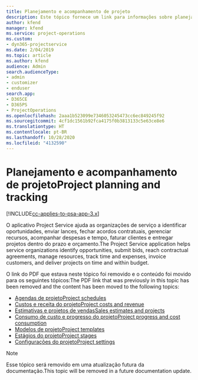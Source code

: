 ```yaml
---
title: Planejamento e acompanhamento de projeto
description: Este tópico fornece um link para informações sobre planejamento e acompanhamento no Project Service Automation.
author: kfend
manager: kfend
ms.service: project-operations
ms.custom:
- dyn365-projectservice
ms.date: 2/04/2019
ms.topic: article
ms.author: kfend
audience: Admin
search.audienceType:
- admin
- customizer
- enduser
search.app:
- D365CE
- D365PS
- ProjectOperations
ms.openlocfilehash: 2aaa1b523099e7346053245473cc6ec849245f92
ms.sourcegitcommit: 4cf1dc1561b92fca4175f0b3813133c5e63ce8e6
ms.translationtype: HT
ms.contentlocale: pt-BR
ms.lasthandoff: 10/28/2020
ms.locfileid: "4132590"
---
```

# <a name="project-planning-and-tracking"></a><span data-ttu-id="52bba-103">Planejamento e acompanhamento de projeto</span><span class="sxs-lookup"><span data-stu-id="52bba-103">Project planning and tracking</span></span>

[!INCLUDE[cc-applies-to-psa-app-3.x](../../includes/cc-applies-to-psa-app-3x.md)]

<span data-ttu-id="52bba-104">O aplicativo Project Service ajuda as organizações de serviço a identificar oportunidades, enviar lances, fechar acordos contratuais, gerenciar recursos, acompanhar despesas e tempo, faturar clientes e entregar projetos dentro do prazo e orçamento.</span><span class="sxs-lookup"><span data-stu-id="52bba-104">The Project Service application helps service organizations identify opportunities, submit bids, reach contractual agreements, manage resources, track time and expenses, invoice customers, and deliver projects on time and within budget.</span></span> 

<span data-ttu-id="52bba-105">O link do PDF que estava neste tópico foi removido e o conteúdo foi movido para os seguintes tópicos:</span><span class="sxs-lookup"><span data-stu-id="52bba-105">The PDF link that was previously in this topic has been removed and the content has been moved to the following topics:</span></span>

- [<span data-ttu-id="52bba-106">Agendas de projeto</span><span class="sxs-lookup"><span data-stu-id="52bba-106">Project schedules</span></span>](../project-creating.md)
- [<span data-ttu-id="52bba-107">Custos e receita do projeto</span><span class="sxs-lookup"><span data-stu-id="52bba-107">Project costs and revenue</span></span>](../project-estimating.md)
- [<span data-ttu-id="52bba-108">Estimativas e projetos de vendas</span><span class="sxs-lookup"><span data-stu-id="52bba-108">Sales estimates and projects</span></span>](../project-leveraging.md)
- [<span data-ttu-id="52bba-109">Consumo de custo e progresso do projeto</span><span class="sxs-lookup"><span data-stu-id="52bba-109">Project progress and cost consumption</span></span>](../project-tracking.md)
- [<span data-ttu-id="52bba-110">Modelos de projeto</span><span class="sxs-lookup"><span data-stu-id="52bba-110">Project templates</span></span>](../project-templates.md)
- [<span data-ttu-id="52bba-111">Estágios do projeto</span><span class="sxs-lookup"><span data-stu-id="52bba-111">Project stages</span></span>](../project-stages.md)
- [<span data-ttu-id="52bba-112">Configurações do projeto</span><span class="sxs-lookup"><span data-stu-id="52bba-112">Project settings</span></span>](../project-settings.md)

> [!NOTE]
> <span data-ttu-id="52bba-113">Esse tópico será removido em uma atualização futura da documentação.</span><span class="sxs-lookup"><span data-stu-id="52bba-113">This topic will be removed in a future documentation update.</span></span> 
